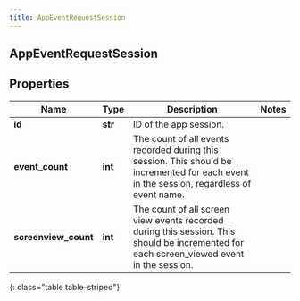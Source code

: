 ```yaml
---
title: AppEventRequestSession
---
```

## AppEventRequestSession

## Properties

|Name | Type | Description | Notes|
|------------ | ------------- | ------------- | -------------|
| **id** | **str** | ID of the app session. | |
| **event_count** | **int** | The count of all events recorded during this session. This should be incremented for each event in the session, regardless of event name. | |
| **screenview_count** | **int** | The count of all screen view events recorded during this session. This should be incremented for each screen_viewed event in the session. | |
{: class="table table-striped"}


